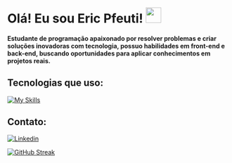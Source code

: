 # Olá! Eu sou Eric Pfeuti! <img src="https://raw.githubusercontent.com/nixin72/nixin72/master/wave.gif" style="width:35px;"> 

#### Estudante de programação apaixonado por resolver problemas e criar soluções inovadoras com tecnologia, possuo habilidades em front-end e back-end, buscando oportunidades para aplicar conhecimentos em projetos reais. 

## Tecnologias que uso:

[![My Skills](https://skillicons.dev/icons?i=html,css,js,nodejs,python,mongo,figma,vscode,bootstrap,photoshop,github,vercel)](https://skillicons.dev)

## Contato:
[![Linkedin](https://img.shields.io/badge/LinkedIn-0077B5?style=for-the-badge&logo=linkedin&logoColor=white)](linkedin.com/in/eric-pfeuti-b481142a8)
<br>

[![GitHub Streak](https://streak-stats.demolab.com/?user=ericpfeuti&theme=highcontrast)](https://git.io/streak-stats)



